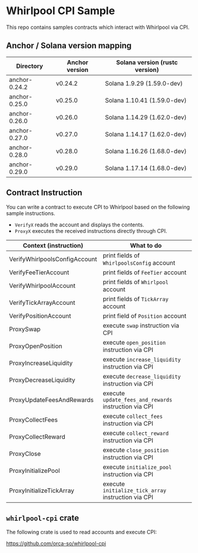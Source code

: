 # Whirlpool CPI Sample
This repo contains samples contracts which interact with Whirlpool via CPI.

## Anchor / Solana version mapping

| Directory | Anchor version | Solana version (rustc version) |
| ---- | ---- | ---- |
| anchor-0.24.2 | v0.24.2 | Solana 1.9.29 (1.59.0-dev) |
| anchor-0.25.0 | v0.25.0 | Solana 1.10.41 (1.59.0-dev) |
| anchor-0.26.0 | v0.26.0 | Solana 1.14.29 (1.62.0-dev) |
| anchor-0.27.0 | v0.27.0 | Solana 1.14.17 (1.62.0-dev) |
| anchor-0.28.0 | v0.28.0 | Solana 1.16.26 (1.68.0-dev) |
| anchor-0.29.0 | v0.29.0 | Solana 1.17.14 (1.68.0-dev) |

## Contract Instruction
You can write a contract to execute CPI to Whirlpool based on the following sample instructions.

- ``VerifyX`` reads the account and displays the contents.
- ``ProxyX`` executes the received instructions directly through CPI.

| Context (instruction) | What to do |
| ---- | ---- |
| VerifyWhirlpoolsConfigAccount | print fields of ``WhirlpoolsConfig`` account |
| VerifyFeeTierAccount | print fields of ``FeeTier`` account |
| VerifyWhirlpoolAccount | print fields of ``Whirlpool`` account |
| VerifyTickArrayAccount | print fields of ``TickArray`` account |
| VerifyPositionAccount | print field of ``Position`` account |
| ProxySwap | execute ``swap`` instruction via CPI |
| ProxyOpenPosition | execute ``open_position`` instruction via CPI |
| ProxyIncreaseLiquidity | execute ``increase_liquidity`` instruction via CPI |
| ProxyDecreaseLiquidity | execute ``decrease_liquidity`` instruction via CPI |
| ProxyUpdateFeesAndRewards | execute ``update_fees_and_rewards`` instruction via CPI |
| ProxyCollectFees | execute ``collect_fees`` instruction via CPI |
| ProxyCollectReward | execute ``collect_reward`` instruction via CPI |
| ProxyClose | execute ``close_position`` instruction via CPI |
| ProxyInitializePool | execute ``initialize_pool`` instruction via CPI |
| ProxyInitializeTickArray | execute ``initialize_tick_array`` instruction via CPI |

## ``whirlpool-cpi`` crate
The following crate is used to read accounts and execute CPI:

https://github.com/orca-so/whirlpool-cpi

